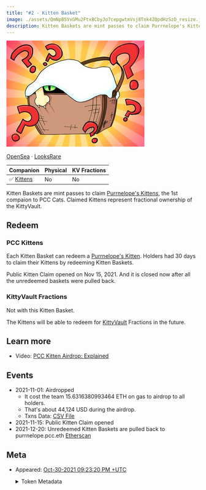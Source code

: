 ```yaml
---
title: "#2 - Kitten Basket"
image: ./assets/QmNpB5VxGMu2Ftx8CbyJo7cepgwtmVsj8Tnk4ZQpdHzSzD_resize.jpg
description: Kitten Baskets are mint passes to claim Purrnelope's Kittens.
---
```


<span className="wikiPostHeadImgR">

[![Kitten Basket](./assets/QmNpB5VxGMu2Ftx8CbyJo7cepgwtmVsj8Tnk4ZQpdHzSzD_resize.jpg)](https://ipfs.io/ipfs/QmNpB5VxGMu2Ftx8CbyJo7cepgwtmVsj8Tnk4ZQpdHzSzD)

</span>

[OpenSea](https://opensea.io/assets/0xda7d42b6167f1497346d7b2336a6d7a603026db1/1) ·
[LooksRare](https://looksrare.org/collections/0xDa7D42B6167f1497346D7B2336a6D7A603026Db1/1)

| Companion                         | Physical | KV Fractions |
| --------------------------------- | -------- | ------------ |
| ✅ [Kittens](../kittens/index.md) | No       | No           |

Kitten Baskets are mint passes to claim [Purrnelope's Kittens](../kittens/index.md), the 1st compaion to PCC Cats. Claimed Kittens represent fractional ownership of the KittyVault.

## Redeem

### PCC Kittens

Each Kitten Basket can redeem a [Purrnelope's Kitten](../kittens/index.md). Holders had 30 days to claim their Kittens by redeeming Kitten Baskets.

Public Kitten Claim opened on Nov 15, 2021. And it is closed now after all the unredeemed baskets were pulled back.

### KittyVault Fractions

Not with this Kitten Basket.

The Kittens will be able to redeem for [KittyVault](../../kittyvault/index.md) Fractions in the future.

## Learn more

- Video: [PCC Kitten Airdrop: Explained](/posts/explained/202112-kitten-airdrop)

## Events

- 2021-11-01: Airdropped
  - It cost the team 15.6316380993464 ETH on gas to airdrop to all holders.
  - That's about 44,124 USD during the airdrop.
  - Txns Data: [CSV File](./assets/kvpurrks-1-8-txns.csv)
- 2021-11-15: Public Kitten Claim opened
- 2021-12-20: Unredeemed Kitten Baskets are pulled back to purrnelope.pcc.eth [Etherscan](https://etherscan.io/tx/0x2598b855a071a7dc498c20f8768891178aa293034e44db5ac2c10c95d06acac1)

## Meta

- Appeared: [Oct-30-2021 09:23:20 PM +UTC](https://etherscan.io/tx/0xee6f82b49c85be3f8b8ba8dda9506fea818455da563cfde46ce9bcbb8d7dd05b)

  <details><summary>Token Metadata</summary>

  ```json title="ipfs://QmdxdSp2cxDR1SXNayAK61uhtwv18FvQQecZ82j7jAYpH7"
  {
    "name": "#2 - Kitten Basket",
    "description": "<p>This Kitten Basket NFT can be redeemed for a Kitten Companion. 1 Kitten per 1 Basket you own. The Kitten will be able to redeem the KittyBank token in the future, not this Basket, the Kitten you can claim with it, we want that to be clear.</p><p>For 2 weeks this token can be solely traded or hodl'd. After the two weeks, claiming of the Kittens will be live, this will be live for 1 month. After that 1 month period (6 weeks from dispatch of the Baskets) we will pull all of these Baskets back. You will miss the opportunity to claim your Kitten after 6 weeks. Please remember to claim your Kitten!</p>",
    "image": "ipfs://QmNpB5VxGMu2Ftx8CbyJo7cepgwtmVsj8Tnk4ZQpdHzSzD",
    "attributes": {
      "ID": "2",
      "Type": "Kitten Basket",
      "Artist": "1rregularCharlie",
      "Kitty Bank": "No",
      "Physical": "No",
      "Companion": "Yes",
      "Year": "1"
    }
  }
  ```

  </details>
